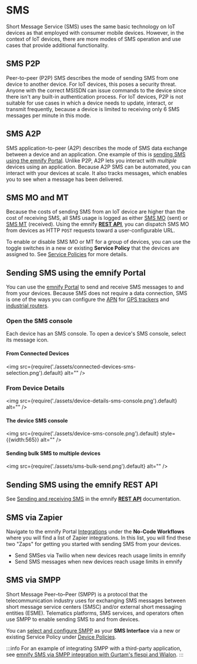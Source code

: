 # SMS

Short Message Service (SMS) uses the same basic technology on IoT devices as that employed with consumer mobile devices.
However, in the context of IoT devices, there are more modes of SMS operation and use cases that provide additional functionality.

## SMS P2P 

Peer-to-peer (P2P) SMS describes the mode of sending SMS from one device to another device.
For IoT devices, this poses a security threat.
Anyone with the correct MSISDN can issue commands to the device since there isn't any built-in authentication process.
For IoT devices, P2P is not suitable for use cases in which a device needs to update, interact, or transmit frequently, because a device is limited to receiving only 6 SMS messages per minute in this mode.

## SMS A2P

SMS application-to-peer (A2P) describes the mode of SMS data exchange between a device and an application.
One example of this is [sending SMS using the emnify Portal](#sending-sms-using-the-emnify-portal).
Unlike P2P, A2P lets you interact with *multiple* devices using an application.
Because A2P SMS can be automated, you can interact with your devices at scale.
It also tracks messages, which enables you to see when a message has been delivered.

## SMS MO and MT

Because the costs of sending SMS from an IoT device are higher than the cost of receiving SMS, all SMS usage is logged as either [SMS MO](/glossary#sms-mo) (sent) or [SMS MT](/glossary#sms-mt) (received).
Using the emnify [**REST API**](#sending-sms-using-the-emnify-rest-api), you can dispatch SMS MO from devices as HTTP `POST` requests toward a user-configurable URL.

To enable or disable SMS MO or MT for a group of devices, you can use the toggle switches in a new or existing **Service Policy** that the devices are assigned to.
See [Service Policies](/portal/group-policies#service-policies) for more details.

## Sending SMS using the emnify Portal

You can use the [emnify Portal](https://portal.emnify.com/) to send and receive SMS messages to and from your devices.
Because SMS does not require a data connection, SMS is one of the ways you can configure the [APN](/glossary#apn) for [GPS trackers](/apn-configuration/gps-trackers) and [industrial routers](/apn-configuration/industrial-routers).

### Open the SMS console

Each device has an SMS console.
To open a device's SMS console, select its message icon.

#### From Connected Devices

<img
  src={require('./assets/connected-devices-sms-selection.png').default}
  alt=""
/>

### From Device Details

<img
  src={require('./assets/device-details-sms-console.png').default}
  alt=""
/>

#### The device SMS console

<img
  src={require('./assets/device-sms-console.png').default}
  style={{width:565}}
  alt=""
/>

#### Sending bulk SMS to multiple devices 

<img
  src={require('./assets/sms-bulk-send.png').default}
  alt=""
/>

## Sending SMS using the emnify REST API

See [Sending and receiving SMS](/rest-api/sms-operations) in the emnify [**REST API**](/rest-api/) documentation.

## SMS via Zapier

Navigate to the emnify Portal [Integrations](https://portal.emnify.com/integrations) under the **No-Code Workflows** where you will find a list of Zapier integrations.
In this list, you will find these two "Zaps" for getting you started with sending SMS from your devices.

- Send SMSes via Twilio when new devices reach usage limits in emnify
- Send SMS messages when new devices reach usage limits in emnify

## SMS via SMPP

Short Message Peer–to–Peer (SMPP) is a protocol that the telecommunication industry uses for exchanging SMS messages between short message service centers (SMSC) and/or external short messaging entities (ESME).
Telematics platforms, SMS services, and operators often use SMPP to enable sending SMS to and from devices.

You can [select and configure SMPP](/portal/group-policies#smpp-sms-interface) as your **SMS Interface** via a new or existing Service Policy under [Device Policies](https://portal.emnify.com/device-policies).

:::info
For an example of integrating SMPP with a third-party application, see [emnify SMS via SMPP integration with Gurtam's flespi and Wialon](https://www.emnify.com/integration-guides/smpp-integration-flespi-wialon-gurtam).
:::
